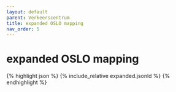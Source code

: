 ```yaml
---
layout: default
parent: Verkeerscentrum
title: expanded OSLO mapping
nav_order: 5
---
```


# expanded OSLO mapping

{% highlight json %}
{% include_relative  expanded.jsonld %}
{% endhighlight %}